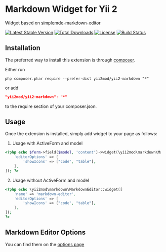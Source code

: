 Markdown Widget for Yii 2
=========
Widget based on [simplemde-markdown-editor](https://github.com/NextStepWebs/simplemde-markdown-editor) 

[![Latest Stable Version](https://poser.pugx.org/yii2mod/yii2-markdown/v/stable)](https://packagist.org/packages/yii2mod/yii2-markdown)
[![Total Downloads](https://poser.pugx.org/yii2mod/yii2-markdown/downloads)](https://packagist.org/packages/yii2mod/yii2-markdown)
[![License](https://poser.pugx.org/yii2mod/yii2-markdown/license)](https://packagist.org/packages/yii2mod/yii2-markdown)
[![Build Status](https://travis-ci.org/yii2mod/yii2-markdown.svg?branch=master)](https://travis-ci.org/yii2mod/yii2-markdown)

Installation 
------------

The preferred way to install this extension is through [composer](http://getcomposer.org/download/).

Either run

```
php composer.phar require --prefer-dist yii2mod/yii2-markdown "*"
```

or add

```json
"yii2mod/yii2-markdown": "*"
```

to the require section of your composer.json.

Usage
------------
Once the extension is installed, simply add widget to your page as follows:

1) Usage with ActiveForm and model
```php
<?php echo $form->field($model, 'content')->widget(\yii2mod\markdown\MarkdownEditor::class, [
    'editorOptions' => [
        'showIcons' => ["code", "table"],
    ],
]); ?>
```
2) Usage without ActiveForm and model
```php
<?php echo \yii2mod\markdown\MarkdownEditor::widget([
    'name' => 'markdown-editor',
    'editorOptions' => [
        'showIcons' => ["code", "table"],
    ],
]);
?>
```

Markdown Editor Options 
----------------
You can find them on the [options page](https://github.com/NextStepWebs/simplemde-markdown-editor#configuration)
